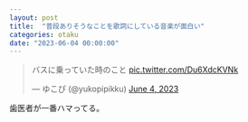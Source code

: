 ```yaml
---
layout: post
title:  "普段ありそうなことを歌詞にしている音楽が面白い"
categories: otaku
date: "2023-06-04 00:00:00"
---
```


<blockquote class="twitter-tweet tw-align-center"><p lang="ja" dir="ltr">バスに乗っていた時のこと <a href="https://t.co/Du6XdcKVNk">pic.twitter.com/Du6XdcKVNk</a></p>&mdash; ゆこぴ (@yukopipikku) <a href="https://twitter.com/yukopipikku/status/1665322665341763584?ref_src=twsrc%5Etfw">June 4, 2023</a></blockquote> <script async src="https://platform.twitter.com/widgets.js" charset="utf-8"></script>

歯医者が一番ハマってる。
